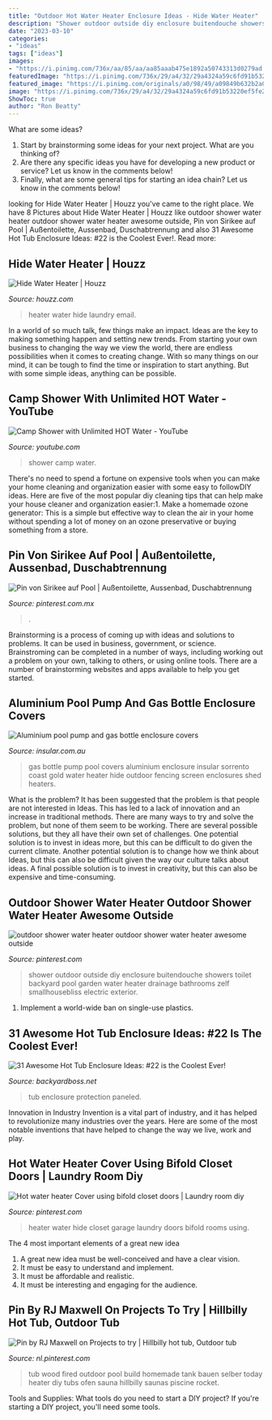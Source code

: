 ```yaml
---
title: "Outdoor Hot Water Heater Enclosure Ideas - Hide Water Heater"
description: "Shower outdoor outside diy enclosure buitendouche showers toilet backyard pool garden water heater drainage bathrooms zelf smallhousebliss electric exterior"
date: "2023-03-10"
categories:
- "ideas"
tags: ["ideas"]
images:
- "https://i.pinimg.com/736x/aa/85/aa/aa85aaab475e1892a50743313d0279ad.jpg"
featuredImage: "https://i.pinimg.com/736x/29/a4/32/29a4324a59c6fd91b53220ef5fe27ee7--hot-tubs-homemade.jpg"
featured_image: "https://i.pinimg.com/originals/a0/98/49/a09849b632b2a06501ee352dec7bbef1.jpg"
image: "https://i.pinimg.com/736x/29/a4/32/29a4324a59c6fd91b53220ef5fe27ee7--hot-tubs-homemade.jpg"
ShowToc: true
author: "Ron Beatty"
---
```



What are some ideas?
1. Start by brainstorming some ideas for your next project. What are you thinking of?
2. Are there any specific ideas you have for developing a new product or service? Let us know in the comments below!
3. Finally, what are some general tips for starting an idea chain? Let us know in the comments below!

	

		
looking for Hide Water Heater | Houzz you've came to the right place. We have 8 Pictures about Hide Water Heater | Houzz like outdoor shower water heater outdoor shower water heater awesome outside, Pin von Sirikee auf Pool | Außentoilette, Aussenbad, Duschabtrennung and also 31 Awesome Hot Tub Enclosure Ideas: #22 is the Coolest Ever!. Read more:
		
    
## Hide Water Heater | Houzz

<img loading=lazy src="https://st.hzcdn.com/fimgs/65b1b30b01279a1e_8763-w500-h666-b0-p0--traditional-laundry-room.jpg" onerror="this.onerror=null;this.src='https://tse3.mm.bing.net/th?id=OIP._IIxztd4XYieS_lhhAPzWQHaJ3&amp;pid=15.1';" alt="Hide Water Heater | Houzz">

_Source: houzz.com_

>heater water hide laundry email. 

	

In a world of so much talk, few things make an impact. Ideas are the key to making something happen and setting new trends. From starting your own business to changing the way we view the world, there are endless possibilities when it comes to creating change. With so many things on our mind, it can be tough to find the time or inspiration to start anything. But with some simple ideas, anything can be possible.

    
## Camp Shower With Unlimited HOT Water - YouTube

<img loading=lazy src="https://i.ytimg.com/vi/3FsOcGDp7pw/maxresdefault.jpg" onerror="this.onerror=null;this.src='https://tse1.mm.bing.net/th?id=OIP.nEDDzBNVmqKymNgRg2G8zwHaJ4&amp;pid=15.1';" alt="Camp Shower with Unlimited HOT Water - YouTube">

_Source: youtube.com_

>shower camp water. 

	

There's no need to spend a fortune on expensive tools when you can make your home cleaning and organization easier with some easy to followDIY ideas. Here are five of the most popular diy cleaning tips that can help make your house cleaner and organization easier:1. Make a homemade ozone generator: This is a simple but effective way to clean the air in your home without spending a lot of money on an ozone preservative or buying something from a store.

    
## Pin Von Sirikee Auf Pool | Außentoilette, Aussenbad, Duschabtrennung

<img loading=lazy src="https://i.pinimg.com/736x/aa/85/aa/aa85aaab475e1892a50743313d0279ad.jpg" onerror="this.onerror=null;this.src='https://tse2.mm.bing.net/th?id=OIP.4511hCk78094HiApI1xoWgHaGG&amp;pid=15.1';" alt="Pin von Sirikee auf Pool | Außentoilette, Aussenbad, Duschabtrennung">

_Source: pinterest.com.mx_

>. 

	

Brainstorming is a process of coming up with ideas and solutions to problems. It can be used in business, government, or science. Brainstroming can be completed in a number of ways, including working out a problem on your own, talking to others, or using online tools. There are a number of brainstorming websites and apps available to help you get started.

    
## Aluminium Pool Pump And Gas Bottle Enclosure Covers

<img loading=lazy src="https://www.insular.com.au/wp-content/uploads/2013/09/Aluminium-Gas-Bottle-Cover-Sorrento-2-.jpg" onerror="this.onerror=null;this.src='https://tse2.mm.bing.net/th?id=OIP.Om-SDfd5a6psJjXHZa5ingHaJ4&amp;pid=15.1';" alt="Aluminium pool pump and gas bottle enclosure covers">

_Source: insular.com.au_

>gas bottle pump pool covers aluminium enclosure insular sorrento coast gold water heater hide outdoor fencing screen enclosures shed heaters. 

	

What is the problem?
It has been suggested that the problem is that people are not interested in Ideas. This has led to a lack of innovation and an increase in traditional methods. There are many ways to try and solve the problem, but none of them seem to be working. There are several possible solutions, but they all have their own set of challenges. One potential solution is to invest in ideas more, but this can be difficult to do given the current climate. Another potential solution is to change how we think about Ideas, but this can also be difficult given the way our culture talks about ideas. A final possible solution is to invest in creativity, but this can also be expensive and time-consuming.

    
## Outdoor Shower Water Heater Outdoor Shower Water Heater Awesome Outside

<img loading=lazy src="https://i.pinimg.com/736x/21/a8/86/21a8867a0fa8aefe54755a7251c15528.jpg" onerror="this.onerror=null;this.src='https://tse3.mm.bing.net/th?id=OIP.vKs_iZBtUONjXjxrsfgNjwHaLG&amp;pid=15.1';" alt="outdoor shower water heater outdoor shower water heater awesome outside">

_Source: pinterest.com_

>shower outdoor outside diy enclosure buitendouche showers toilet backyard pool garden water heater drainage bathrooms zelf smallhousebliss electric exterior. 

	

1. Implement a world-wide ban on single-use plastics.

    
## 31 Awesome Hot Tub Enclosure Ideas: #22 Is The Coolest Ever!

<img loading=lazy src="https://www.backyardboss.net/wp-content/uploads/2017/09/Paneled-Protection.jpg" onerror="this.onerror=null;this.src='https://tse1.mm.bing.net/th?id=OIP.IRrVKksCIKPQwafp8kdh9wHaE2&amp;pid=15.1';" alt="31 Awesome Hot Tub Enclosure Ideas: #22 is the Coolest Ever!">

_Source: backyardboss.net_

>tub enclosure protection paneled. 

	

Innovation in Industry
Invention is a vital part of industry, and it has helped to revolutionize many industries over the years. Here are some of the most notable inventions that have helped to change the way we live, work and play.

    
## Hot Water Heater Cover Using Bifold Closet Doors | Laundry Room Diy

<img loading=lazy src="https://i.pinimg.com/originals/a0/98/49/a09849b632b2a06501ee352dec7bbef1.jpg" onerror="this.onerror=null;this.src='https://tse1.mm.bing.net/th?id=OIP.JZy_MlJgWsuWDsXi3V8d-wHaJ4&amp;pid=15.1';" alt="Hot water heater Cover using bifold closet doors | Laundry room diy">

_Source: pinterest.com_

>heater water hide closet garage laundry doors bifold rooms using. 

	

The 4 most important elements of a great new idea
1. A great new idea must be well-conceived and have a clear vision.
2. It must be easy to understand and implement.
3. It must be affordable and realistic.
4. It must be interesting and engaging for the audience.

    
## Pin By RJ Maxwell On Projects To Try | Hillbilly Hot Tub, Outdoor Tub

<img loading=lazy src="https://i.pinimg.com/736x/29/a4/32/29a4324a59c6fd91b53220ef5fe27ee7--hot-tubs-homemade.jpg" onerror="this.onerror=null;this.src='https://tse2.mm.bing.net/th?id=OIP.PYYook1zTJb852RV9asbwQHaJ3&amp;pid=15.1';" alt="Pin by RJ Maxwell on Projects to try | Hillbilly hot tub, Outdoor tub">

_Source: nl.pinterest.com_

>tub wood fired outdoor pool build homemade tank bauen selber today heater diy tubs ofen sauna hillbilly saunas piscine rocket. 

	

Tools and Supplies: What tools do you need to start a DIY project?
If you're starting a DIY project, you'll need some tools.

